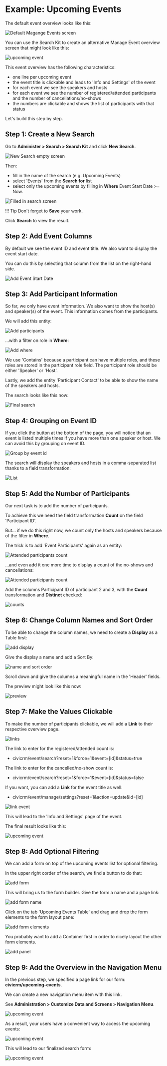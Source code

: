# Example: Upcoming Events

The default event overview looks like this:

![Default Magange Events screen](../../img/search-kit/default-manage-events.png)

You can use the Search Kit to create an alternative Manage Event overview screen that might look like this:

![upcoming event](../../img/search-kit/upcoming-events-final.png)

This event overview has the following characteristics:

 * one line per upcoming event
 * the event title is clickable and leads to 'Info and Settings' of the event
 * for each event we see the speakers and hosts
 * for each event we see the number of registered/attended participants and the number of cancellations/no-shows
 * the numbers are clickable and shows the list of participants with that status

Let's build this step by step.

## Step 1: Create a New Search

Go to **Administer > Search > Search Kit** and click **New Search**.

![New Search empty screen](../../img/search-kit/new-search.png)

Then:

* fill in the name of the search (e.g. Upcoming Events)
* select 'Events' from the **Search for** list
* select only the upcoming events by filling in **Where** Event Start Date >= Now.

![Filled in search screen](../../img/search-kit/upcoming-events-step1.png)

!!! Tip
    Don't forget to **Save** your work.

Click **Search** to view the result.

## Step 2: Add Event Columns

By default we see the event ID and event title. We also want to display the event start date.

You can do this by selecting that column from the list on the right-hand side.

![Add Event Start Date](../../img/search-kit/upcoming-events-add-start-date.png)

## Step 3: Add Participant Information

So far, we only have event information. We also want to show the host(s) and speaker(s) of the event. This information comes from the participants.

We will add this entity:

![Add participants](../../img/search-kit/upcoming-events-add-participants.png)

...with a filter on role in **Where**:

![Add where](../../img/search-kit/upcoming-events-add-participants-where.png)

We use 'Contains' because a participant can have multiple roles, and these roles are stored in the participant role field.
The participant role should be either 'Speaker' or 'Host'.

Lastly, we add the entity 'Participant Contact' to be able to show the name of the speakers and hosts.

The search looks like this now:

![Final search](../../img/search-kit/upcoming-events-add-participants-final-search.png)

## Step 4: Grouping on Event ID

If you click the button at the bottom of the page, you will notice that an event is listed multiple times if you have more than one speaker or host. We can avoid this by grouping on event ID.

![Group by event id](../../img/search-kit/upcoming-events-add-participants-group-by.png)

The search will display the speakers and hosts in a comma-separated list thanks to a field transformation:

![List](../../img/search-kit/upcoming-events-add-participants-list.png)

## Step 5: Add the Number of Participants

Our next task is to add the number of participants.

To achieve this we need the field transformation **Count** on the field 'Participant ID'.

But... if we do this right now, we count only the hosts and speakers because of the filter in **Where**.

The trick is to add 'Event Participants' again as an entity:

![Attended participants count](../../img/search-kit/upcoming-events-add-participants-registered.png)

...and even add it one more time to display a count of the no-shows and cancellations:

![Attended participants count](../../img/search-kit/upcoming-events-add-participants-cancelled.png)

Add the columns Participant ID of participant 2 and 3, with the **Count** transformation and **Distinct** checked:

![counts](../../img/search-kit/upcoming-events-add-participants-count-distinct.png)

## Step 6: Change Column Names and Sort Order

To be able to change the column names, we need to create a **Display** as a Table first:

![add display](../../img/search-kit/upcoming-events-add-display.png)

Give the display a name and add a Sort By:

![name and sort order](../../img/search-kit/upcoming-events-display-table.png)

Scroll down and give the columns a meaningful name in the 'Header' fields.

The preview might look like this now:

![preview](../../img/search-kit/upcoming-events-display-table-renamed.png)

## Step 7: Make the Values Clickable

To make the number of participants clickable, we will add a **Link** to their respective overview page.

![links](../../img/search-kit/upcoming-events-display-table-links.png)

The link to enter for the registered/attended count is:

 * civicrm/event/search?reset=1&force=1&event=[id]&status=true

The link to enter for the cancelled/no-show count is:

 * civicrm/event/search?reset=1&force=1&event=[id]&status=false

If you want, you can add a **Link** for the event title as well:

 * civicrm/event/manage/settings?reset=1&action=update&id=[id]

![link event](../../img/search-kit/upcoming-events-display-table-link-event.png)

This will lead to the 'Info and Settings' page of the event.

The final result looks like this:

![upcoming event](../../img/search-kit/upcoming-events-without-form.png)

## Step 8: Add Optional Filtering

We can add a form on top of the upcoming events list for optional filtering.

In the upper right corder of the search, we find a button to do that:

![add form](../../img/search-kit/upcoming-events-add-form.png)

This will bring us to the form builder. Give the form a name and a page link:

![add form name](../../img/search-kit/upcoming-events-form-name.png)

Click on the tab 'Upcoming Events Table' and drag and drop the form elements to the form layout pane:

![add form elements](../../img/search-kit/upcoming-events-add-form-elements.png)

You probably want to add a Container first in order to nicely layout the other form elements.

![add panel](../../img/search-kit/upcoming-events-form-panel.png)

## Step 9: Add the Overview in the Navigation Menu

In the previous step, we specified a page link for our form: **civicrm/upcoming-events**.

We can create a new navigation menu item with this link.

See **Administration > Customize Data and Screens > Navigation Menu**.

![upcoming event](../../img/search-kit/upcoming-events-menu.png)

As a result, your users have a convenient way to access the upcoming events:

![upcoming event](../../img/search-kit/upcoming-events-menu2.png)

This will lead to our finalized search form:

![upcoming event](../../img/search-kit/upcoming-events-final.png)





















